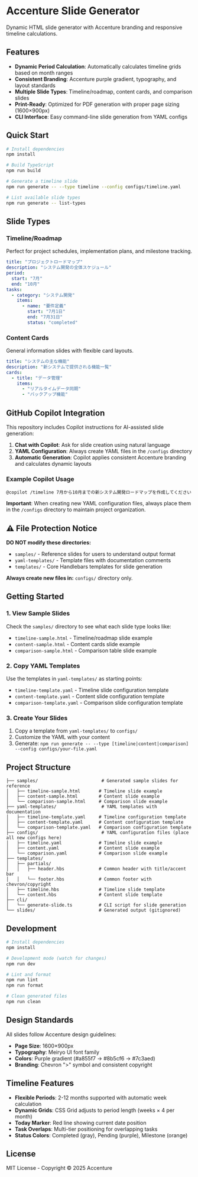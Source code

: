 # Accenture Slide Generator

Dynamic HTML slide generator with Accenture branding and responsive timeline calculations.

## Features

- **Dynamic Period Calculation**: Automatically calculates timeline grids based on month ranges
- **Consistent Branding**: Accenture purple gradient, typography, and layout standards
- **Multiple Slide Types**: Timeline/roadmap, content cards, and comparison slides
- **Print-Ready**: Optimized for PDF generation with proper page sizing (1600×900px)
- **CLI Interface**: Easy command-line slide generation from YAML configs

## Quick Start

```bash
# Install dependencies
npm install

# Build TypeScript
npm run build

# Generate a timeline slide
npm run generate -- --type timeline --config configs/timeline.yaml

# List available slide types
npm run generate -- list-types
```

## Slide Types

### Timeline/Roadmap
Perfect for project schedules, implementation plans, and milestone tracking.

```yaml
title: "プロジェクトロードマップ"
description: "システム開発の全体スケジュール"
period:
  start: "7月"
  end: "10月"
tasks:
  - category: "システム開発"
    items:
      - name: "要件定義"
        start: "7月1日"
        end: "7月31日"
        status: "completed"
```

### Content Cards
General information slides with flexible card layouts.

```yaml
title: "システムの主な機能"
description: "新システムで提供される機能一覧"
cards:
  - title: "データ管理"
    items:
      - "リアルタイムデータ同期"
      - "バックアップ機能"
```

## GitHub Copilot Integration

This repository includes Copilot instructions for AI-assisted slide generation:

1. **Chat with Copilot**: Ask for slide creation using natural language
2. **YAML Configuration**: Always create YAML files in the `/configs` directory
3. **Automatic Generation**: Copilot applies consistent Accenture branding and calculates dynamic layouts

### Example Copilot Usage

```
@copilot /timeline 7月から10月までの新システム開発ロードマップを作成してください
```

**Important**: When creating new YAML configuration files, always place them in the `/configs` directory to maintain project organization.

## ⚠️ File Protection Notice

**DO NOT modify these directories:**
- `samples/` - Reference slides for users to understand output format
- `yaml-templates/` - Template files with documentation comments
- `templates/` - Core Handlebars templates for slide generation

**Always create new files in:** `configs/` directory only.

## Getting Started

### 1. View Sample Slides
Check the `samples/` directory to see what each slide type looks like:
- `timeline-sample.html` - Timeline/roadmap slide example
- `content-sample.html` - Content cards slide example  
- `comparison-sample.html` - Comparison table slide example

### 2. Copy YAML Templates
Use the templates in `yaml-templates/` as starting points:
- `timeline-template.yaml` - Timeline slide configuration template
- `content-template.yaml` - Content slide configuration template
- `comparison-template.yaml` - Comparison slide configuration template

### 3. Create Your Slides
1. Copy a template from `yaml-templates/` to `configs/`
2. Customize the YAML with your content
3. Generate: `npm run generate -- --type [timeline|content|comparison] --config configs/your-file.yaml`

## Project Structure

```
├── samples/                        # Generated sample slides for reference
│   ├── timeline-sample.html       # Timeline slide example
│   ├── content-sample.html        # Content slide example
│   └── comparison-sample.html     # Comparison slide example
├── yaml-templates/                 # YAML templates with documentation
│   ├── timeline-template.yaml     # Timeline configuration template
│   ├── content-template.yaml      # Content configuration template
│   └── comparison-template.yaml   # Comparison configuration template
├── configs/                        # YAML configuration files (place all new configs here)
│   ├── timeline.yaml              # Timeline slide example
│   ├── content.yaml               # Content slide example
│   └── comparison.yaml            # Comparison slide example
├── templates/
│   ├── partials/
│   │   ├── header.hbs             # Common header with title/accent bar
│   │   └── footer.hbs             # Common footer with chevron/copyright
│   ├── timeline.hbs               # Timeline slide template
│   └── content.hbs                # Content slide template
├── cli/
│   └── generate-slide.ts          # CLI script for slide generation
└── slides/                        # Generated output (gitignored)
```

## Development

```bash
# Install dependencies
npm install

# Development mode (watch for changes)
npm run dev

# Lint and format
npm run lint
npm run format

# Clean generated files
npm run clean
```

## Design Standards

All slides follow Accenture design guidelines:
- **Page Size**: 1600×900px
- **Typography**: Meiryo UI font family
- **Colors**: Purple gradient (#a855f7 → #8b5cf6 → #7c3aed)
- **Branding**: Chevron ">" symbol and consistent copyright

## Timeline Features

- **Flexible Periods**: 2-12 months supported with automatic week calculation
- **Dynamic Grids**: CSS Grid adjusts to period length (weeks × 4 per month)
- **Today Marker**: Red line showing current date position
- **Task Overlaps**: Multi-tier positioning for overlapping tasks
- **Status Colors**: Completed (gray), Pending (purple), Milestone (orange)

## License

MIT License - Copyright © 2025 Accenture